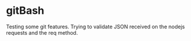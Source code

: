 # gitBash
Testing some git features.
Trying to validate JSON received on the nodejs requests and the req method.